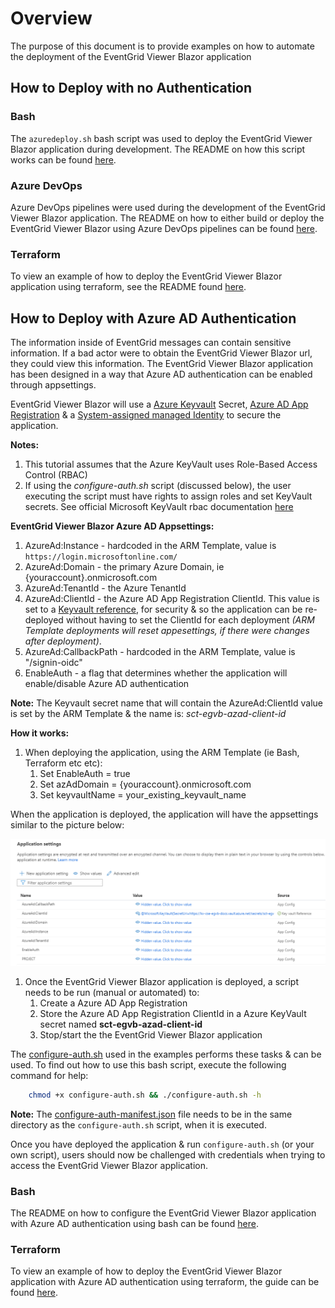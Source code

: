 # Overview

The purpose of this document is to provide examples on how to automate the deployment of the EventGrid Viewer Blazor application

## How to Deploy with no Authentication

### Bash

The ```azuredeploy.sh``` bash script was used to deploy the EventGrid Viewer Blazor application during development.  The README on how this script works can be found [here](../infrastructure/README.md#azuredeploy.sh_Script).

### Azure DevOps

Azure DevOps pipelines were used during the development of the EventGrid Viewer Blazor application.  The README on how to either build or deploy the EventGrid Viewer Blazor using Azure DevOps pipelines can be found [here](../infrastructure/azure-pipelines/README.md).

### Terraform

To view an example of how to deploy the EventGrid Viewer Blazor application using terraform, see the README found [here](terraform-no-auth/README.md).

## How to Deploy with Azure AD Authentication

The information inside of EventGrid messages can contain sensitive information.  If a bad actor were to obtain the EventGrid Viewer Blazor url, they could view this information.  The EventGrid Viewer Blazor application has been designed in a way that Azure AD authentication can be enabled through appsettings.

EventGrid Viewer Blazor will use a [Azure Keyvault](https://azure.microsoft.com/en-us/services/key-vault/) Secret, [Azure AD App Registration](https://docs.microsoft.com/en-us/azure/active-directory/develop/active-directory-how-applications-are-added) & a [System-assigned managed Identity](https://docs.microsoft.com/en-us/azure/active-directory/managed-identities-azure-resources/overview) to secure the application.

**Notes:**
1. This tutorial assumes that the Azure KeyVault uses Role-Based Access Control (RBAC)
1. If using the *configure-auth.sh* script (discussed below), the user executing the script must have rights to assign roles and set KeyVault secrets.  See official Microsoft KeyVault rbac documentation [here](https://learn.microsoft.com/en-us/azure/key-vault/general/rbac-guide?tabs=azure-cli)

**EventGrid Viewer Blazor Azure AD Appsettings:**

1. AzureAd:Instance - hardcoded in the ARM Template, value is ```https://login.microsoftonline.com/```
1. AzureAd:Domain - the primary Azure Domain, ie {youraccount}.onmicrosoft.com
1. AzureAd:TenantId - the Azure TenantId
1. AzureAd:ClientId - the Azure AD App Registration ClientId.  This value is set to a [Keyvault reference](https://docs.microsoft.com/en-us/azure/app-service/app-service-key-vault-references), for security & so the application can be re-deployed without having to set the ClientId for each deployment *(ARM Template deployments will reset appesettings, if there were changes after deployment)*.
1. AzureAd:CallbackPath - hardcoded in the ARM Template, value is "/signin-oidc"
1. EnableAuth - a flag that determines whether the application will enable/disable Azure AD authentication

**Note:** The Keyvault secret name that will contain the AzureAd:ClientId value is set by the ARM Template & the name is: *sct-egvb-azad-client-id*

**How it works:**

1. When deploying the application, using the ARM Template (ie Bash, Terraform etc etc):
   1. Set EnableAuth = true
   1. Set azAdDomain = {youraccount}.onmicrosoft.com
   1. Set keyvaultName = your_existing_keyvault_name

When the application is deployed, the application will have the appsettings similar to the picture below:

![Azure Ad appsettings](../docs/images/examples-azure-ad-appsettings.png)

1. Once the EventGrid Viewer Blazor application is deployed, a script needs to be run (manual or automated) to:
   1. Create a Azure AD App Registration
   1. Store the Azure AD App Registration ClientId in a Azure KeyVault secret named **sct-egvb-azad-client-id**
   1. Stop/start the the EventGrid Viewer Blazor application

The [configure-auth.sh](shared/configure-auth.sh) used in the examples performs these tasks & can be used.  To find out how to use this bash script, execute the following command for help:

```bash
    chmod +x configure-auth.sh && ./configure-auth.sh -h
```

**Note:** The [configure-auth-manifest.json](shared/configure-auth-manifest.json) file needs to be in the same directory as the ```configure-auth.sh``` script, when it is executed.

Once you have deployed the application & run ```configure-auth.sh``` (or your own script), users should now be challenged with credentials when trying to access the EventGrid Viewer Blazor application.

### Bash

The README on how to configure the EventGrid Viewer Blazor application with Azure AD authentication using bash can be found [here](bash-auth/README.md).

### Terraform

To view an example of how to deploy the EventGrid Viewer Blazor application with Azure AD authentication using terraform, the guide can be found [here](terraform-auth/README.md).

